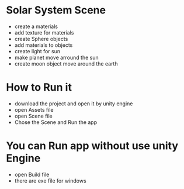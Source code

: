 # Solar System Scene 

+ create a materials 
+ add texture for materials
+ create Sphere objects
+ add materials to objects 
+ create light for sun 
+ make planet move arround the sun 
+ create moon object move around the earth 
# How to Run it 
+ download the project and open it by unity engine 
+ open Assets file 
+ open Scene file 
+ Chose the Scene and Run the app

# You can Run app without use unity Engine 
+ open Build file 
+ there are exe file for windows 
